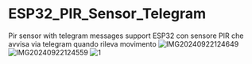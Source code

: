 # ESP32_PIR_Sensor_Telegram
Pir sensor with telegram messages support
ESP32 con sensore PIR che avvisa via telegram quando rileva movimento
![IMG20240922124649](https://github.com/user-attachments/assets/666500fe-64ab-4f56-8b60-c0e9b6c537aa)
![IMG20240922124559](https://github.com/user-attachments/assets/505c0bac-90f7-434c-a446-e0b07a4ed4da)
![1](https://github.com/user-attachments/assets/88d3b67b-f001-4526-ac62-2ba6793924bc)
